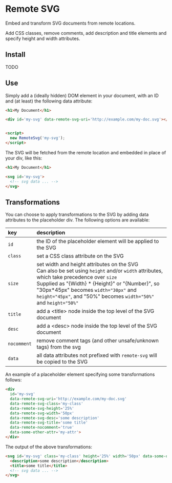 # Remote SVG

Embed and transform SVG documents from remote locations. 

Add CSS classes, remove comments, add description and title elements and specify height and width attributes.

## Install

TODO

## Use

Simply add a (ideally hidden) DOM element in your document, with an ID and (at least) the following data attribute:

```html
<h1>My Document</h1>

<div id='my-svg' data-remote-svg-uri='http://example.com/my-doc.svg'></div>


<script>
  new RemoteSvg('my-svg');
</script>
```

The SVG will be fetched from the remote location and embedded in place of your
div, like this:

```html
<h1>My Document</h1>

<svg id='my-svg'>
  <!-- svg data ... -->
</svg>
```

## Transformations

You can choose to apply transformations to the SVG by adding data attributes to the placeholder div. The following options are available:

|key      | description
|:------- | :---------- 
|`id`     | the ID of the placeholder element will be applied to the SVG
|`class`  | set a CSS class attribute on the SVG
|`size`   | set width and height attributes on the SVG <br/> Can also be set using `height` and/or `width` attributes, which take precedence over `size` <br/> Supplied as "{Width} * {Height}" or "{Number}", so "30px*45px" becomes `width="30px"` and `height="45px"`, and "50%" becomes `width="50%"` and `height="50%"`
|`title` | add a \<title\> node inside the top level of the SVG document
|`desc`  | add a \<desc\> node inside the top level of the SVG document
|`nocomment` | remove comment tags (and other unsafe/unknown tags) from the svg 
|`data`   | all data attributes not prefixed with `remote-svg` will be copied to the SVG


An example of a placeholder element specifying some transformations follows:

```html
<div 
  id='my-svg' 
  data-remote-svg-uri='http://example.com/my-doc.svg'
  data-remote-svg-class='my-class'
  data-remote-svg-height='25%'
  data-remote-svg-width='50px'
  data-remote-svg-desc='some description'
  data-remote-svg-title='some title'
  data-remote-nocomment='true'
  data-some-other-attr='my-attr'>
</div>
```

The output of the above transformations:

```html
<svg id='my-svg' class='my-class' height='25%' width='50px' data-some-other-attr='my-attr'>
  <description>some description</description>
  <title>some title</title>
  <!-- svg data ... -->
</svg>
```

